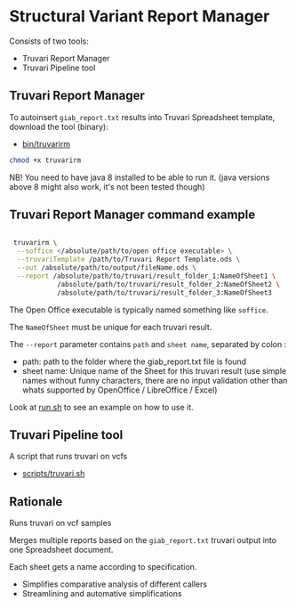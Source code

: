 # Structural Variant Report Manager

Consists of two tools:

* Truvari Report Manager
* Truvari Pipeline tool

## Truvari Report Manager

To autoinsert `giab_report.txt` results into Truvari Spreadsheet template, download the tool (binary):

* [bin/truvarirm](bin/truvarirm)

```bash
chmod +x truvarirm
```

NB! You need to have java 8 installed to be able to run it. (java versions above 8 might also work, it's not been tested though)

## Truvari Report Manager command example

```bash

 truvarirm \
  --soffice </absolute/path/to/open office executable> \
  --truvariTemplate /path/to/Truvari Report Template.ods \
  --out /absolute/path/to/output/fileName.ods \
  --report /absolute/path/to/truvari/result_folder_1:NameOfSheet1 \
            /absolute/path/to/truvari/result_folder_2:NameOfSheet2 \
            /absolute/path/to/truvari/result_folder_3:NameOfSheet3
```

The Open Office executable is typically named something like `soffice`.

The `NameOfSheet` must be unique for each truvari result.

The `--report` parameter contains `path` and ``sheet name``, separated by colon :

- path: path to the folder where the giab_report.txt file is found
- sheet name: Unique name of the Sheet for this truvari result (use simple names without funny characters, 
  there are no input validation other than whats supported by OpenOffice / LibreOffice / Excel)

Look at [run.sh](run.sh) to see an example on how to use it.

## Truvari Pipeline tool

A script that runs truvari on vcfs

* [scripts/truvari.sh](scripts/truvari.sh)

## Rationale

Runs truvari on vcf samples

Merges multiple reports based on the `giab_report.txt` truvari output into one Spreadsheet document.

Each sheet gets a name according to specification.

* Simplifies comparative analysis of different callers
* Streamlining and automative simplifications
